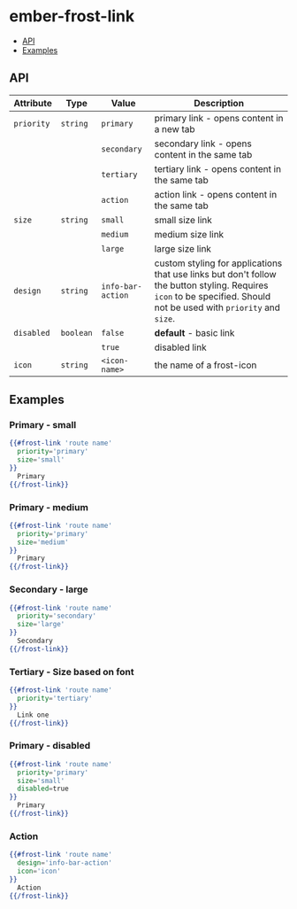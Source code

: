 # ember-frost-link <br />
* [API](#api)
* [Examples](#examples)

## API

| Attribute | Type | Value | Description |
| --------- | ---- | ----- | ----------- 
| `priority` | `string` | `primary` | primary link - opens content in a new tab |
|  |  | `secondary` | secondary link - opens content in the same tab |
|  |  | `tertiary` | tertiary link - opens content in the same tab |
|  |  | `action` | action link - opens content in the same tab |
| `size` | `string` | `small` | small size link |
|  |  | `medium` | medium size link |
|  |  | `large` | large size link |
| `design` | `string` | `info-bar-action` | custom styling for applications that use links but don't follow the button styling.  Requires `icon` to be specified.  Should not be used with `priority` and `size`. |
| `disabled` | `boolean` | `false` | **default** - basic link |
|  |  | `true` | disabled link |
| `icon` | `string` | `<icon-name>` | the name of a frost-icon |


## Examples

### Primary - small
```handlebars
{{#frost-link 'route name'
  priority='primary'
  size='small'
}}
  Primary
{{/frost-link}}
```

### Primary - medium
```handlebars
{{#frost-link 'route name'
  priority='primary'
  size='medium'
}}
  Primary
{{/frost-link}}
```

### Secondary - large
```handlebars
{{#frost-link 'route name'
  priority='secondary'
  size='large'
}}
  Secondary
{{/frost-link}}
```

### Tertiary - Size based on font
```handlebars
{{#frost-link 'route name'
  priority='tertiary'
}}
  Link one
{{/frost-link}}
```

### Primary - disabled
```handlebars
{{#frost-link 'route name'
  priority='primary'
  size='small'
  disabled=true
}}
  Primary
{{/frost-link}}
```

### Action
```handlebars
{{#frost-link 'route name'
  design='info-bar-action'
  icon='icon'
}}
  Action
{{/frost-link}}
```